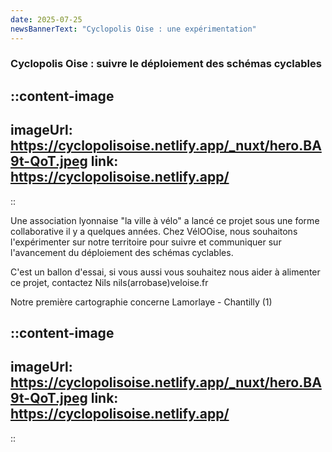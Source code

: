 ```yaml
---
date: 2025-07-25
newsBannerText: "Cyclopolis Oise : une expérimentation"
---
```

### Cyclopolis Oise : suivre le déploiement des schémas cyclables

::content-image
---
imageUrl: https://cyclopolisoise.netlify.app/_nuxt/hero.BA9t-QoT.jpeg
link: https://cyclopolisoise.netlify.app/
---
::

Une association lyonnaise "la ville à vélo" a lancé ce projet sous une forme collaborative il y a quelques années. Chez VélOOise, nous souhaitons l'expérimenter sur notre territoire pour suivre et communiquer sur l'avancement du déploiement des schémas cyclables. 

C'est un ballon d'essai, si vous aussi vous souhaitez nous aider à alimenter ce projet, contactez Nils nils(arrobase)veloise.fr

Notre première cartographie concerne Lamorlaye - Chantilly (1)

::content-image
---
imageUrl: https://cyclopolisoise.netlify.app/_nuxt/hero.BA9t-QoT.jpeg
link: https://cyclopolisoise.netlify.app/
---
::
